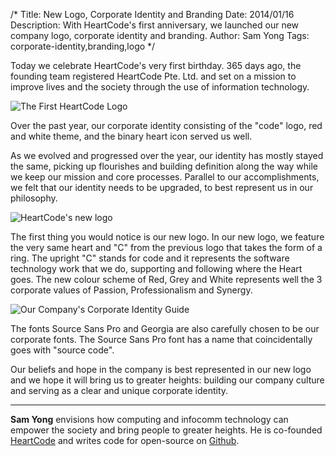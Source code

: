 /*
Title: New Logo, Corporate Identity and Branding
Date: 2014/01/16
Description: With HeartCode's first anniversary, we launched our new company logo, corporate identity and branding. 
Author: Sam Yong
Tags: corporate-identity,branding,logo
*/

Today we celebrate HeartCode's very first birthday. 365 days ago, the founding team registered HeartCode Pte. Ltd. and set on a mission to improve lives and the society through the use of information technology.

![The First HeartCode Logo](http://i.imgur.com/yc91DmD.png)

Over the past year, our corporate identity consisting of the "code" logo, red and white theme, and the binary heart icon served us well.

As we evolved and progressed over the year, our identity has mostly stayed the same, picking up flourishes and building definition along the way while we keep our mission and core processes. Parallel to our accomplishments, we felt that our identity needs to be upgraded, to best represent us in our philosophy.

![HeartCode's new logo](http://i.imgur.com/Jtwlq1n.png)

The first thing you would notice is our new logo. In our new logo, we feature the very same heart and "C" from the previous logo that takes the form of a ring. The upright "C" stands for code and it represents the software technology work that we do, supporting and following where the Heart goes. The new colour scheme of Red, Grey and White represents well the 3 corporate values of Passion, Professionalism and Synergy. 

![Our Company's Corporate Identity Guide](http://i.imgur.com/G5uSsB9.jpg)

The fonts Source Sans Pro and Georgia are also carefully chosen to be our corporate fonts. The Source Sans Pro font has a name that coincidentally goes with "source code".

Our beliefs and hope in the company is best represented in our new logo and we hope it will bring us to greater heights: building our company culture and serving as a clear and unique corporate identity.

---
**Sam Yong** envisions how computing and infocomm technology can empower the society and bring people to greater heights. He is co-founded [HeartCode](http://heartcode.sg/) and writes code for open-source on [Github](https://github.com/mauris).
